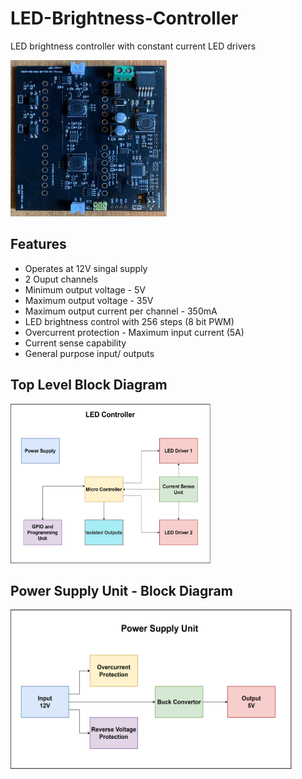 # LED-Brightness-Controller
LED brightness controller with constant current LED drivers

<img src="https://github.com/gayangana/LED-Brightness-Controller/blob/main/Images/LED%20Controller%20PCB.jpg" width="250" height="250">

## Features
- Operates at 12V singal supply
- 2 Ouput channels
- Minimum output voltage - 5V
- Maximum output voltage - 35V
- Maximum output current per channel - 350mA
- LED brightness control with 256 steps (8 bit PWM)
- Overcurrent protection - Maximum input current (5A)
- Current sense capability
- General purpose input/ outputs

## Top Level Block Diagram

<img src="https://github.com/gayangana/LED-Brightness-Controller/blob/main/Images/Top%20Level%20Block%20Diagram.png" width="320" height="255">

## Power Supply Unit - Block Diagram

<img src="https://github.com/gayangana/LED-Brightness-Controller/blob/main/Images/Power%20Supply%20Block%20Diagram.png" width="450" height="255">





